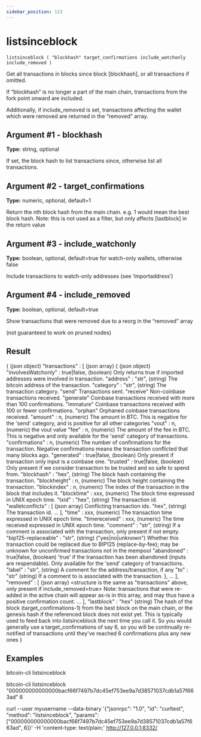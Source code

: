 ```yaml
---
sidebar_position: 113
---
```

# listsinceblock

`listsinceblock ( "blockhash" target_confirmations include_watchonly include_removed )`

Get all transactions in blocks since block \[blockhash\], or all transactions if omitted.

If “blockhash” is no longer a part of the main chain, transactions from the fork point onward are included.

Additionally, if include\_removed is set, transactions affecting the wallet which were removed are returned in the “removed” array.

## Argument #1 - blockhash

**Type:** string, optional

If set, the block hash to list transactions since, otherwise list all transactions.

## Argument #2 - target\_confirmations

**Type:** numeric, optional, default=1

Return the nth block hash from the main chain. e.g. 1 would mean the best block hash. Note: this is not used as a filter, but only affects \[lastblock\] in the return value

## Argument #3 - include\_watchonly

**Type:** boolean, optional, default=true for watch-only wallets, otherwise false

Include transactions to watch-only addresses (see ‘importaddress’)

## Argument #4 - include\_removed

**Type:** boolean, optional, default=true

Show transactions that were removed due to a reorg in the “removed” array

(not guaranteed to work on pruned nodes)

## Result

{                                          (json object)
  "transactions" : [                       (json array)
    {                                      (json object)
      "involvesWatchonly" : true|false,    (boolean) Only returns true if imported addresses were involved in transaction.
      "address" : "str",                   (string) The bitcoin address of the transaction.
      "category" : "str",                  (string) The transaction category.
                                           "send"                  Transactions sent.
                                           "receive"               Non-coinbase transactions received.
                                           "generate"              Coinbase transactions received with more than 100 confirmations.
                                           "immature"              Coinbase transactions received with 100 or fewer confirmations.
                                           "orphan"                Orphaned coinbase transactions received.
      "amount" : n,                        (numeric) The amount in BTC. This is negative for the 'send' category, and is positive
                                           for all other categories
      "vout" : n,                          (numeric) the vout value
      "fee" : n,                           (numeric) The amount of the fee in BTC. This is negative and only available for the
                                           'send' category of transactions.
      "confirmations" : n,                 (numeric) The number of confirmations for the transaction. Negative confirmations means the
                                           transaction conflicted that many blocks ago.
      "generated" : true|false,            (boolean) Only present if transaction only input is a coinbase one.
      "trusted" : true|false,              (boolean) Only present if we consider transaction to be trusted and so safe to spend from.
      "blockhash" : "hex",                 (string) The block hash containing the transaction.
      "blockheight" : n,                   (numeric) The block height containing the transaction.
      "blockindex" : n,                    (numeric) The index of the transaction in the block that includes it.
      "blocktime" : xxx,                   (numeric) The block time expressed in UNIX epoch time.
      "txid" : "hex",                      (string) The transaction id.
      "walletconflicts" : [                (json array) Conflicting transaction ids.
        "hex",                             (string) The transaction id.
        ...
      ],
      "time" : xxx,                        (numeric) The transaction time expressed in UNIX epoch time.
      "timereceived" : xxx,                (numeric) The time received expressed in UNIX epoch time.
      "comment" : "str",                   (string) If a comment is associated with the transaction, only present if not empty.
      "bip125-replaceable" : "str",        (string) ("yes|no|unknown") Whether this transaction could be replaced due to BIP125 (replace-by-fee);
                                           may be unknown for unconfirmed transactions not in the mempool
      "abandoned" : true|false,            (boolean) 'true' if the transaction has been abandoned (inputs are respendable). Only available for the
                                           'send' category of transactions.
      "label" : "str",                     (string) A comment for the address/transaction, if any
      "to" : "str"                         (string) If a comment to is associated with the transaction.
    },
    ...
  ],
  "removed" : [                            (json array) <structure is the same as "transactions" above, only present if include_removed=true>
                                           Note: transactions that were re-added in the active chain will appear as-is in this array, and may thus have a positive confirmation count.
    ...
  ],
  "lastblock" : "hex"                      (string) The hash of the block (target_confirmations-1) from the best block on the main chain, or the genesis hash if the referenced block does not exist yet. This is typically used to feed back into listsinceblock the next time you call it. So you would generally use a target_confirmations of say 6, so you will be continually re-notified of transactions until they've reached 6 confirmations plus any new ones
}

## Examples

bitcoin-cli listsinceblock

bitcoin-cli listsinceblock "000000000000000bacf66f7497b7dc45ef753ee9a7d38571037cdb1a57f663ad" 6

curl --user myusername --data-binary '{"jsonrpc": "1.0", "id": "curltest", "method": "listsinceblock", "params": ["000000000000000bacf66f7497b7dc45ef753ee9a7d38571037cdb1a57f663ad", 6]}' -H 'content-type: text/plain;' http://127.0.0.1:8332/